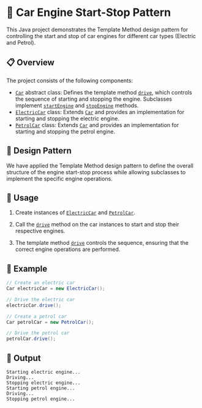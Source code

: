 # 🚗 Car Engine Start-Stop Pattern

This Java project demonstrates the Template Method design pattern for controlling the start and stop of car engines for different car types (Electric and Petrol).

## 📋 Overview

The project consists of the following components:

- [`Car`](Car.java) abstract class: Defines the template method [`drive`](Car.java#L4), which controls the sequence of starting and stopping the engine. Subclasses implement [`startEngine`](Car.java#L10) and [`stopEngine`](Car.java#L12) methods.
- [`ElectricCar`](ElectricCar.java) class: Extends [`Car`](Car.java) and provides an implementation for starting and stopping the electric engine.
- [`PetrolCar`](PetrolCar.java) class: Extends [`Car`](Car.java) and provides an implementation for starting and stopping the petrol engine.

## 🎨 Design Pattern

We have applied the Template Method design pattern to define the overall structure of the engine start-stop process while allowing subclasses to implement the specific engine operations.

## 🚀 Usage

1. Create instances of [`ElectricCar`](ElectricCar.java) and [`PetrolCar`](PetrolCar.java).

2. Call the [`drive`](Car.java#L4) method on the car instances to start and stop their respective engines.

3. The template method [`drive`](Car.java#L4) controls the sequence, ensuring that the correct engine operations are performed.

## 🏁 Example

```java
// Create an electric car
Car electricCar = new ElectricCar();

// Drive the electric car
electricCar.drive();

// Create a petrol car
Car petrolCar = new PetrolCar();

// Drive the petrol car
petrolCar.drive();
```

## 📝 Output

```
Starting electric engine...
Driving...
Stopping electric engine...
Starting petrol engine...
Driving...
Stopping petrol engine...
```